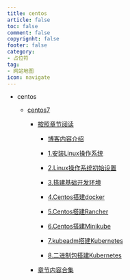 ```yaml
---
title: centos
article: false
toc: false
comment: false
copyrignht: false
footer: false
category:
- 占位符 
tag:
- 网站地图
icon: navigate 
---
```


- centos

    - <a href="centos7">centos7</a>


        - <a href="centos7/shardings">按照章节阅读</a>

            - <a href="centos7/shardings/centos7-chapter-0.博客内容介绍.html">博客内容介绍</a>

            - <a href="centos7/shardings/centos7-chapter-1.安装Linux操作系统.html">1.安装Linux操作系统</a>

            - <a href="centos7/shardings/centos7-chapter-2.Linux操作系统初始设置.html">2.Linux操作系统初始设置</a>

            - <a href="centos7/shardings/centos7-chapter-3.搭建基础开发环境.html">3.搭建基础开发环境</a>

            - <a href="centos7/shardings/centos7-chapter-4.Centos搭建docker.html">4.Centos搭建docker</a>

            - <a href="centos7/shardings/centos7-chapter-5.Centos搭建Rancher.html">5.Centos搭建Rancher</a>

            - <a href="centos7/shardings/centos7-chapter-6.Centos搭建Minikube.html">6.Centos搭建Minikube</a>

            - <a href="centos7/shardings/centos7-chapter-7.kubeadm搭建Kubernetes.html">7.kubeadm搭建Kubernetes</a>

            - <a href="centos7/shardings/centos7-chapter-8.二进制包搭建Kubernetes.html">8.二进制包搭建Kubernetes</a>

        - <a href="centos7/centos7.html#intro">章节内容合集</a>
